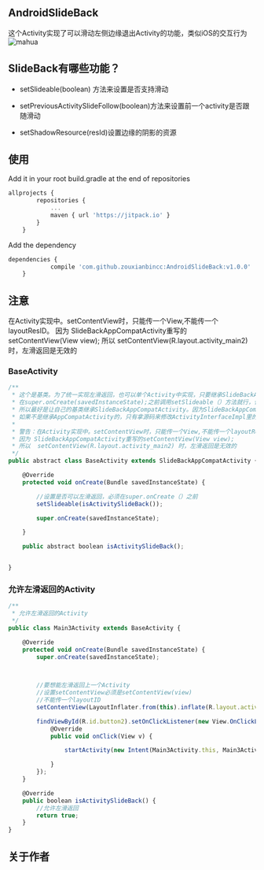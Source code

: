 
## AndroidSlideBack
这个Activity实现了可以滑动左侧边缘退出Activity的功能，类似iOS的交互行为
![mahua](https://github.com/zouxianbincc/AndroidSlideBack/blob/master/images/2017.gif)



## SlideBack有哪些功能？

* setSlideable(boolean) 方法来设置是否支持滑动
    
* setPreviousActivitySlideFollow(boolean)方法来设置前一个activity是否跟随滑动
* setShadowResource(resId)设置边缘的阴影的资源


## 使用
Add it in your root build.gradle at the end of repositories
```javascript
allprojects {
    	repositories {
			...
			maven { url 'https://jitpack.io' }
		}
	}
```
Add the dependency
```javascript
dependencies {
	        compile 'com.github.zouxianbincc:AndroidSlideBack:v1.0.0'
	}
```
## 注意
在Activity实现中。setContentView时，只能传一个View,不能传一个layoutResID。
因为 SlideBackAppCompatActivity重写的setContentView(View view);
所以  setContentView(R.layout.activity_main2) 时，左滑返回是无效的
### BaseActivity
```javascript
/**
 * 这个是基类。为了统一实现左滑返回，也可以单个Activity中实现，只要继承SlideBackAppCompatActivity,
 * 在super.onCreate(savedInstanceState);之前调用setSlideable（）方法就行，但是每个项目中都有自己的基类，
 * 所以最好是让自己的基类继承SlideBackAppCompatActivity。因为SlideBackAppCompatActivity本身是继承AppCompatActivity的。
 * 如果不是继承AppCompatActivity的，只有拿源码来修改ActivityInterfaceImpl里的继承实现
 *
 * 警告：在Activity实现中。setContentView时，只能传一个View,不能传一个layoutResID。
 * 因为 SlideBackAppCompatActivity重写的setContentView(View view);
 * 所以  setContentView(R.layout.activity_main2) 时，左滑返回是无效的
 */
public abstract class BaseActivity extends SlideBackAppCompatActivity {

    @Override
    protected void onCreate(Bundle savedInstanceState) {

        //设置是否可以左滑返回，必须在super.onCreate（）之前
        setSlideable(isActivitySlideBack());

        super.onCreate(savedInstanceState);

    }

    public abstract boolean isActivitySlideBack();


}
```
### 允许左滑返回的Activity

```javascript
/**
 * 允许左滑返回的Activity
 */
public class Main3Activity extends BaseActivity {

    @Override
    protected void onCreate(Bundle savedInstanceState) {
        super.onCreate(savedInstanceState);

        

        //要想能左滑返回上一个Activity
        //设置setContentView必须是setContentView(view)
        //不能传一个layoutID
        setContentView(LayoutInflater.from(this).inflate(R.layout.activity_main3,null,false));

        findViewById(R.id.button2).setOnClickListener(new View.OnClickListener() {
            @Override
            public void onClick(View v) {

                startActivity(new Intent(Main3Activity.this, Main3Activity.class));

            }
        });
    }

    @Override
    public boolean isActivitySlideBack() {
        //允许左滑返回
        return true;
    }
}
```

## 关于作者


